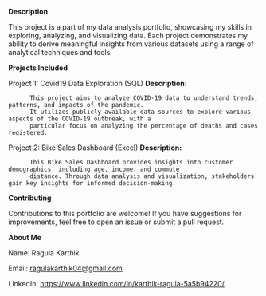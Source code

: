 **Description**

This project is a part of my data analysis portfolio, showcasing my skills in exploring, analyzing, and visualizing data. 
Each project demonstrates my ability to derive meaningful insights from various datasets using a range of analytical techniques and tools.

**Projects Included**

Project 1: Covid19 Data Exploration (SQL)
          **Description:**
          
          This project aims to analyze COVID-19 data to understand trends, patterns, and impacts of the pandemic. 
          It utilizes publicly available data sources to explore various aspects of the COVID-19 outbreak, with a 
          particular focus on analyzing the percentage of deaths and cases registered.
Project 2: Bike Sales Dashboard (Excel)
          **Description:**
          
          This Bike Sales Dashboard provides insights into customer demographics, including age, income, and commute 
          distance. Through data analysis and visualization, stakeholders gain key insights for informed decision-making.

**Contributing**

Contributions to this portfolio are welcome! If you have suggestions for improvements, feel free to open an issue or 
submit a pull request.

**About Me**

Name: Ragula Karthik

Email: ragulakarthik04@gmail.com

LinkedIn: https://www.linkedin.com/in/karthik-ragula-5a5b94220/
